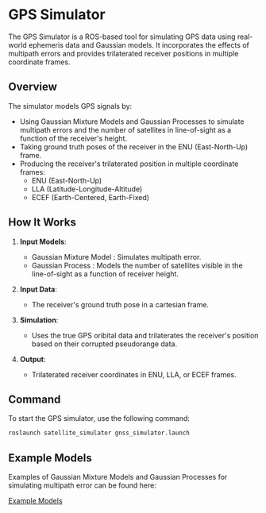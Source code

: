 # GPS Simulator

The GPS Simulator is a ROS-based tool for simulating GPS data using real-world ephemeris data and Gaussian models. It incorporates the effects of multipath errors and provides trilaterated receiver positions in multiple coordinate frames.

## Overview

The simulator models GPS signals by:
- Using Gaussian Mixture Models  and Gaussian Processes  to simulate multipath errors and the number of satellites in line-of-sight as a function of the receiver's height.
- Taking ground truth poses of the receiver in the ENU (East-North-Up) frame.
- Producing the receiver's trilaterated position in multiple coordinate frames:
  - ENU (East-North-Up)
  - LLA (Latitude-Longitude-Altitude)
  - ECEF (Earth-Centered, Earth-Fixed)

## How It Works

1. **Input Models**:
   - Gaussian Mixture Model : Simulates multipath error.
   - Gaussian Process : Models the number of satellites visible in the line-of-sight as a function of receiver height.

2. **Input Data**:
   - The receiver's ground truth pose in a cartesian frame.

3. **Simulation**:
   - Uses the true GPS oribital data and trilaterates the receiver's position based on their corrupted pseudorange data.

4. **Output**:
   - Trilaterated receiver coordinates in ENU, LLA, or ECEF frames.

## Command

To start the GPS simulator, use the following command:

```bash
roslaunch satellite_simulator gnss_simulator.launch
```
## Example Models

Examples of Gaussian Mixture Models and Gaussian Processes for simulating multipath error can be found here:

[Example Models](https://example.com/gps-models)
